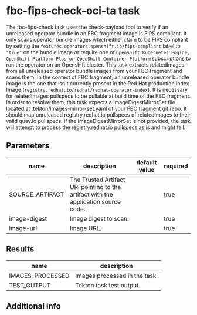 # fbc-fips-check-oci-ta task

The fbc-fips-check task uses the check-payload tool to verify if an unreleased operator bundle in an FBC fragment image is FIPS compliant. It only scans operator bundle images which either claim to be FIPS compliant by setting the `features.operators.openshift.io/fips-compliant` label to `"true"` on the bundle image or require one of `OpenShift Kubernetes Engine, OpenShift Platform Plus or OpenShift Container Platform` subscriptions to run the operator on an Openshift cluster.
This task extracts relatedImages from all unreleased operator bundle images from your FBC fragment and scans them. In the context of FBC fragment, an unreleased operator bundle image is the one that isn't currently present in the Red Hat production Index Image (`registry.redhat.io/redhat/redhat-operator-index`). It is necessary for relatedImages pullspecs to be pullable at build time of the FBC fragment.
In order to resolve them, this task expects a ImageDigestMirrorSet file located at .tekton/images-mirror-set.yaml of your FBC fragment git repo. It should map unreleased registry.redhat.io pullspecs of relatedImages to their valid quay.io pullspecs. If the ImageDigestMirrorSet is not provided, the task will attempt to process the registry.redhat.io pullspecs as is and might fail.

## Parameters
|name|description|default value|required|
|---|---|---|---|
|SOURCE_ARTIFACT|The Trusted Artifact URI pointing to the artifact with the application source code.||true|
|image-digest|Image digest to scan.||true|
|image-url|Image URL.||true|

## Results
|name|description|
|---|---|
|IMAGES_PROCESSED|Images processed in the task.|
|TEST_OUTPUT|Tekton task test output.|


## Additional info
